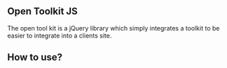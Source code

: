 <h2>Open Toolkit JS</h2>

The open tool kit is a jQuery library which simply integrates a toolkit to be easier to integrate into a clients site.

<h2>How to use?</h2>


<p>
<script type="text/javascript"><br/>
$(function(){<br/>
$('#tk').toolkit("horizontal");<br/>
$('#tk1').toolkit("verticle");<br/>
}); <br/>       
</script>
</p>
